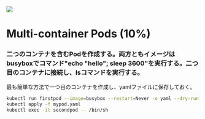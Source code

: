 ![](https://gaforgithub.azurewebsites.net/api?repo=CKAD-exercises/multi_container&empty)
# Multi-container Pods (10%)   

### 二つのコンテナを含むPodを作成する。両方ともイメージはbusyboxでコマンド"echo "hello"; sleep 3600"を実行する。二つ目のコンテナに接続し、lsコマンドを実行する。  
最も簡単な方法で一つ目のコンテナを作成し、yamlファイルに保存しておく。  
```bash
kubectl run firstpod --image=busybox --restart=Never -o yaml --dry-run -- /bin/sh -c 'echo hello; sleep 3600' > mypod.yaml
kubectl apply -f mypod.yaml
kubectl exec -it secondpod -- /bin/sh
```

